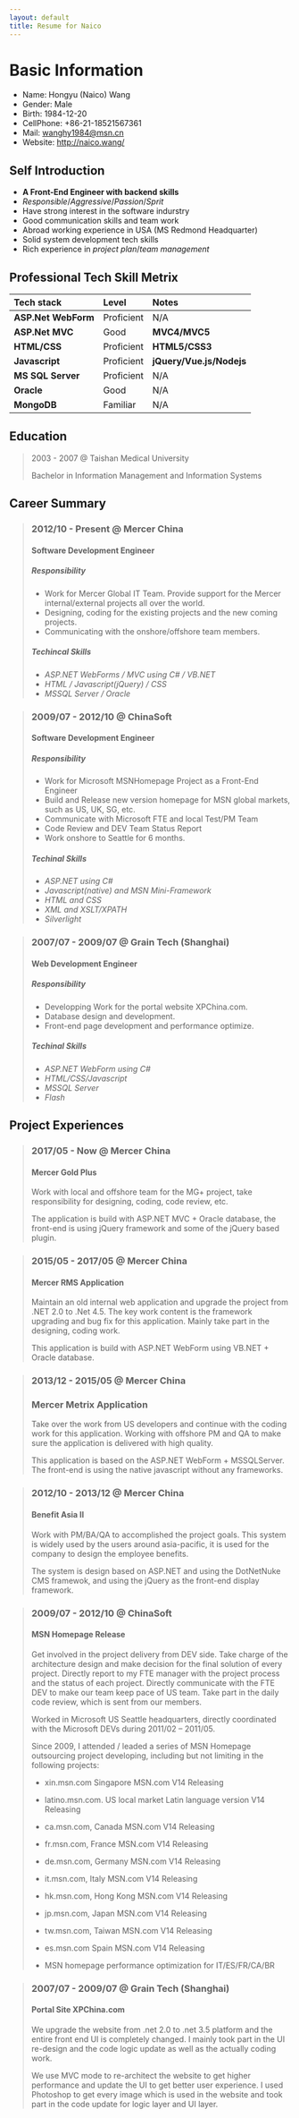 ```yaml
---
layout: default
title: Resume for Naico
---
```

# Basic Information

* Name: Hongyu (Naico) Wang
* Gender: Male
* Birth: 1984-12-20
* CellPhone: +86-21-18521567361
* Mail: <wanghy1984@msn.cn>
* Website: <http://naico.wang/>

## Self Introduction

* **A Front-End Engineer with backend skills**
* _Responsible_/_Aggressive_/_Passion_/_Sprit_
* Have strong interest in the software indurstry
* Good communication skills and team work
* Abroad working experience in USA (MS Redmond Headquarter)
* Solid system development tech skills
* Rich experience in _project plan_/_team management_

## Professional Tech Skill Metrix

| Tech stack             | Level         | Notes                    |
|:-----------------------|:--------------|:-------------------------|
| **ASP.Net WebForm**    | Proficient    | N/A                      |
| **ASP.Net MVC**        | Good          | **MVC4/MVC5**            |
| **HTML/CSS**           | Proficient    | **HTML5/CSS3**           |
| **Javascript**         | Proficient    | **jQuery/Vue.js/Nodejs** |
| **MS SQL Server**      | Proficient    | N/A                      |
| **Oracle**             | Good          | N/A                      |
| **MongoDB**            | Familiar      | N/A                      |

## Education

> 2003 - 2007 @ Taishan Medical University
>
> Bachelor in Information Management and Information Systems

## Career Summary

> ### 2012/10 - Present  @ Mercer China
>
> #### Software Development Engineer
>
> ##### Responsibility
>
> * Work for Mercer Global IT Team. Provide support for the Mercer internal/external projects all over the world.
> * Designing, coding for the existing projects and the new coming projects.
> * Communicating with the onshore/offshore team members.
>
> ##### Techincal Skills
>
> * _ASP.NET WebForms / MVC using C# / VB.NET_
> * _HTML / Javascript(jQuery) / CSS_
> * _MSSQL Server / Oracle_

> ### 2009/07 - 2012/10 @ ChinaSoft
>
> #### Software Development Engineer
>
> ##### Responsibility
>
> * Work for Microsoft MSNHomepage Project as a Front-End Engineer
> * Build and Release new version homepage for MSN global markets, such as US, UK, SG, etc.
> * Communicate with Microsoft FTE and local Test/PM Team
> * Code Review and DEV Team Status Report
> * Work onshore to Seattle for 6 months.
>
> ##### Techinal Skills
> * _ASP.NET using C#_
> * _Javascript(native) and MSN Mini-Framework_
> * _HTML and CSS_
> * _XML and XSLT/XPATH_
> * _Silverlight_

> ### 2007/07 - 2009/07 @ Grain Tech (Shanghai)
>
> #### Web Development Engineer
>
> ##### Responsibility
>
> * Developping Work for the portal website XPChina.com.
> * Database design and development.
> * Front-end page development and performance optimize.
>
> ##### Techinal Skills
>
> * _ASP.NET WebForm using C#_
> * _HTML/CSS/Javascript_
> * _MSSQL Server_
> * _Flash_

## Project Experiences

> ### 2017/05 - Now  @ Mercer China
>
> #### Mercer Gold Plus
>
> Work with local and offshore team for the MG+ project, take responsibility for designing, coding, code review, etc.
>
> The application is build with ASP.NET MVC + Oracle database, the front-end is using jQuery framework and some of the jQuery based plugin.

> ### 2015/05 - 2017/05 @ Mercer China
>
> #### Mercer RMS Application
>
> Maintain an old internal web application and upgrade the project from .NET 2.0 to .Net 4.5. The key work content is the framework upgrading and bug fix for this application. Mainly take part in the designing, coding work.
>
> This application is build with ASP.NET WebForm using VB.NET + Oracle database.

> ### 2013/12 - 2015/05 @ Mercer China
>
> ### Mercer Metrix Application
>
> Take over the work from US developers and continue with the coding work for this application. Working with offshore PM and QA to make sure the application is delivered with high quality.
>
> This application is based on the ASP.NET WebForm + MSSQLServer. The front-end is using the native javascript without any frameworks.

> ### 2012/10 - 2013/12 @ Mercer China
>
> #### Benefit Asia II
> 
> Work with PM/BA/QA to accomplished the project goals. This system is widely used by the users around asia-pacific, it is used for the company to design the employee benefits.
>
> The system is design based on ASP.NET and using the DotNetNuke CMS framewok, and using the jQuery as the front-end display framework.

> ### 2009/07 - 2012/10 @ ChinaSoft
>
> #### MSN Homepage Release
>
> Get involved in the project delivery from DEV side. Take charge of the architecture design and make decision for the final solution of every project. Directly report to my FTE manager with the project process and the status of each project. Directly communicate with the FTE DEV to make our team keep pace of US team. Take part in the daily code review, which is sent from our members.
>
> Worked in Microsoft US Seattle headquarters, directly coordinated with the Microsoft DEVs during 2011/02 – 2011/05.
>
> Since 2009, I attended / leaded a series of MSN Homepage outsourcing project developing, including but not limiting in the following projects:
>
> * xin.msn.com Singapore MSN.com V14 Releasing
>
> * latino.msn.com. US local market Latin language version V14 Releasing
>
> * ca.msn.com, Canada MSN.com V14 Releasing
>
> * fr.msn.com, France MSN.com V14 Releasing
>
> * de.msn.com, Germany MSN.com V14 Releasing
>
> * it.msn.com, Italy MSN.com V14 Releasing
>
> * hk.msn.com, Hong Kong MSN.com V14 Releasing
>
> * jp.msn.com, Japan MSN.com V14 Releasing
>
> * tw.msn.com, Taiwan MSN.com V14 Releasing
>
> * es.msn.com Spain MSN.com V14 Releasing
>
> * MSN homepage performance optimization for IT/ES/FR/CA/BR


> ### 2007/07 - 2009/07 @ Grain Tech (Shanghai)
>
> #### Portal Site XPChina.com
>
> We upgrade the website from .net 2.0 to .net 3.5 platform and the entire front end UI is completely changed. I mainly took part in the UI re-design and the code logic update as well as the actually coding work.
>
> We use MVC mode to re-architect the website to get higher performance and update the UI to get better user experience. I used Photoshop to get every image which is used in the website and took part in the code update for logic layer and UI layer.
